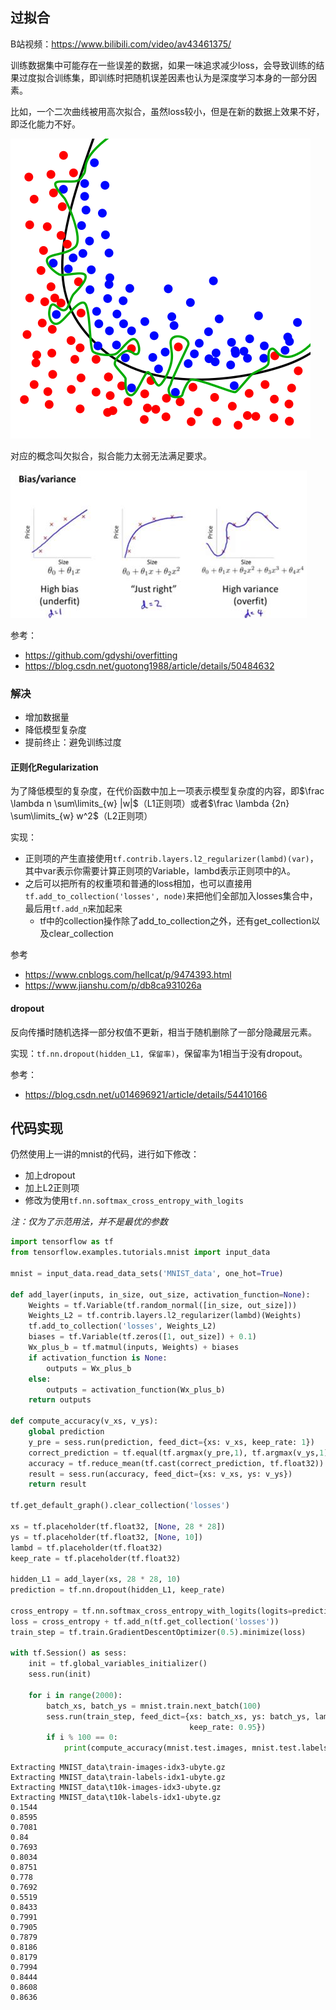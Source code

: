 
## 过拟合

B站视频：https://www.bilibili.com/video/av43461375/

训练数据集中可能存在一些误差的数据，如果一味追求减少loss，会导致训练的结果过度拟合训练集，即训练时把随机误差因素也认为是深度学习本身的一部分因素。

比如，一个二次曲线被用高次拟合，虽然loss较小，但是在新的数据上效果不好，即泛化能力不好。

![overfit](Tensorflow06-Overfit.assets/480px-Overfitting.svg.png)

对应的概念叫欠拟合，拟合能力太弱无法满足要求。

![Three Conditions](Tensorflow06-Overfit.assets/th.jpg)

参考：

- https://github.com/gdyshi/overfitting
- https://blog.csdn.net/guotong1988/article/details/50484632

### 解决

- 增加数据量
- 降低模型复杂度
- 提前终止：避免训练过度

#### 正则化Regularization

为了降低模型的复杂度，在代价函数中加上一项表示模型复杂度的内容，即$\frac \lambda n \sum\limits_{w} |w|$（L1正则项）或者$\frac \lambda {2n} \sum\limits_{w} w^2$（L2正则项）

实现：

- 正则项的产生直接使用`tf.contrib.layers.l2_regularizer(lambd)(var)`，其中var表示你需要计算正则项的Variable，lambd表示正则项中的$\lambda$。
- 之后可以把所有的权重项和普通的loss相加，也可以直接用`tf.add_to_collection('losses', node)`来把他们全部加入losses集合中，最后用`tf.add_n`来加起来
  - tf中的collection操作除了add_to_collection之外，还有get_collection以及clear_collection

参考

- https://www.cnblogs.com/hellcat/p/9474393.html
- https://www.jianshu.com/p/db8ca931026a

#### dropout

反向传播时随机选择一部分权值不更新，相当于随机删除了一部分隐藏层元素。

实现：`tf.nn.dropout(hidden_L1, 保留率)`，保留率为1相当于没有dropout。

参考：

- https://blog.csdn.net/u014696921/article/details/54410166

## 代码实现

仍然使用上一讲的mnist的代码，进行如下修改：

- 加上dropout
- 加上L2正则项
- 修改为使用`tf.nn.softmax_cross_entropy_with_logits`

*注：仅为了示范用法，并不是最优的参数*


```python
import tensorflow as tf
from tensorflow.examples.tutorials.mnist import input_data

mnist = input_data.read_data_sets('MNIST_data', one_hot=True)

def add_layer(inputs, in_size, out_size, activation_function=None):
    Weights = tf.Variable(tf.random_normal([in_size, out_size]))
    Weights_L2 = tf.contrib.layers.l2_regularizer(lambd)(Weights)
    tf.add_to_collection('losses', Weights_L2)
    biases = tf.Variable(tf.zeros([1, out_size]) + 0.1)
    Wx_plus_b = tf.matmul(inputs, Weights) + biases
    if activation_function is None:
        outputs = Wx_plus_b
    else:
        outputs = activation_function(Wx_plus_b)
    return outputs

def compute_accuracy(v_xs, v_ys):
    global prediction
    y_pre = sess.run(prediction, feed_dict={xs: v_xs, keep_rate: 1})
    correct_prediction = tf.equal(tf.argmax(y_pre,1), tf.argmax(v_ys,1))
    accuracy = tf.reduce_mean(tf.cast(correct_prediction, tf.float32))
    result = sess.run(accuracy, feed_dict={xs: v_xs, ys: v_ys})
    return result

tf.get_default_graph().clear_collection('losses')

xs = tf.placeholder(tf.float32, [None, 28 * 28])
ys = tf.placeholder(tf.float32, [None, 10])
lambd = tf.placeholder(tf.float32)
keep_rate = tf.placeholder(tf.float32)

hidden_L1 = add_layer(xs, 28 * 28, 10)
prediction = tf.nn.dropout(hidden_L1, keep_rate)

cross_entropy = tf.nn.softmax_cross_entropy_with_logits(logits=prediction, labels=ys)
loss = cross_entropy + tf.add_n(tf.get_collection('losses'))
train_step = tf.train.GradientDescentOptimizer(0.5).minimize(loss)

with tf.Session() as sess:
    init = tf.global_variables_initializer()
    sess.run(init)

    for i in range(2000):
        batch_xs, batch_ys = mnist.train.next_batch(100)
        sess.run(train_step, feed_dict={xs: batch_xs, ys: batch_ys, lambd: 0.0001, 
                                        keep_rate: 0.95})
        if i % 100 == 0:
            print(compute_accuracy(mnist.test.images, mnist.test.labels))
```

    Extracting MNIST_data\train-images-idx3-ubyte.gz
    Extracting MNIST_data\train-labels-idx1-ubyte.gz
    Extracting MNIST_data\t10k-images-idx3-ubyte.gz
    Extracting MNIST_data\t10k-labels-idx1-ubyte.gz
    0.1544
    0.8595
    0.7081
    0.84
    0.7693
    0.8034
    0.8751
    0.778
    0.7692
    0.5519
    0.8433
    0.7991
    0.7905
    0.7879
    0.8186
    0.8179
    0.7994
    0.8444
    0.8608
    0.8636
    


```python

```
